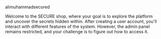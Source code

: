alimuhammadsecured

Welcome to the SECURE shop, where your goal is to explore the platform and uncover the secrets hidden within. After creating a user account, you'll interact with different features of the system. However, the admin panel remains restricted, and your challenge is to figure out how to access it.

